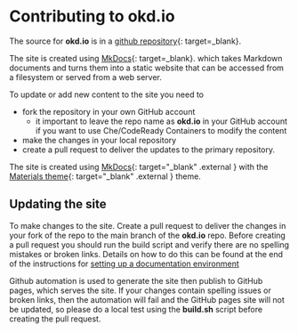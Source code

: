 # Contributing to okd.io

The source for **okd.io** is in a [github repository](https://github.com/openshift-cs/okd.io/){: target=_blank}.

The site is created using [MkDocs](https://www.mkdocs.org){: target=_blank}. which takes Markdown documents and turns them into a static website that can be accessed from a filesystem or served from a web server.

To update or add new content to the site you need to

- fork the repository in your own GitHub account
    - it important to leave the repo name as **okd.io** in your GitHub account if you want to use Che/CodeReady Containers to modify the content
- make the changes in your local repository
- create a pull request to deliver the updates to the primary repository.

The site is created using [MkDocs](http://mkdocs.org){: target="_blank" .external } with the [Materials theme](https://squidfunk.github.io/mkdocs-material/){: target="_blank" .external } theme.

## Updating the site

To make changes to the site.  Create a pull request to deliver the changes in your fork of the repo to the main branch of the **okd.io** repo.  Before creating a pull request you should run the build script and verify there are no spelling mistakes or broken links.  Details on how to do this can be found at the end of the instructions for [setting up a documentation environment](doc-env.md)

Github automation is used to generate the site then publish to GitHub pages, which serves the site.  If your changes contain spelling issues or broken links, then the automation will fail and the GitHub pages site will not be updated, so please do a local test using the **build.sh** script before creating the pull request.
